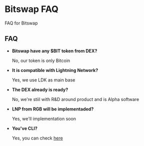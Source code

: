 # Bitswap FAQ

FAQ for Bitswap

## FAQ

- **Bitswap have any $BIT token from DEX?**

    No, our token is only Bitcoin
  
- **It is compatible with Lightning Network?**
  
    Yes, we use LDK as main base


- **The DEX already is ready?**

    No, we're stiil with R&D around product and is Alpha software

  
- **LNP from RGB will be implementaded?**

    Yes, we'll implementation soon


- **You've CLI?**

    Yes, you can check [here](https://github.com/BitSwap-BiFi/Bitswap-core/tree/main#via-cli-command)
